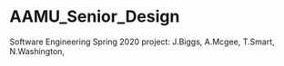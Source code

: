 # AAMU_Senior_Design
Software Engineering Spring 2020 project: J.Biggs, A.Mcgee, T.Smart, N.Washington, 
